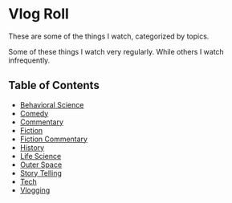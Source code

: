 # Vlog Roll

These are some of the things I watch, categorized by topics.

Some of these things I watch very regularly.
While others I watch infrequently.

## Table of Contents
* [Behavioral Science](behavioral-science.md)
* [Comedy](comedy.md)
* [Commentary](commentary.md)
* [Fiction](fiction.md)
* [Fiction Commentary](fiction-commentary.md)
* [History](history.md)
* [Life Science](life-science.md)
* [Outer Space](outer-space.md)
* [Story Telling](story-telling.md)
* [Tech](tech.md)
* [Vlogging](vlogging.md)
